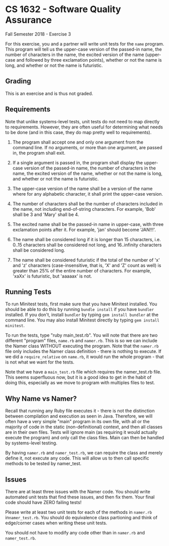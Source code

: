 # CS 1632 - Software Quality Assurance
Fall Semester 2018 - Exercise 3

For this exercise, you and a partner will write unit tests for the `name` program.  This program will tell us the upper-case version of the passed-in name, the number of characters in the name, the excited version of the name (upper-case and followed by three exclamation points), whether or not the name is long, and whether or not the name is futuristic.

## Grading

This is an exercise and is thus not graded.

## Requirements

Note that unlike systems-level tests, unit tests do not need to map directly to requirements.  However, they are often useful for determining what needs to be done (and in this case, they do map pretty well to requirements).

1. The program shall accept one and only one argument from the command line.  If no arguments, or more than one argument, are passed in, the program shall exit.

1. If a single argument is passed in, the program shall display the upper-case version of the passed-in name, the number of characters in the name, the excited version of the name, whether or not the name is long, and whether or not the name is futuristic.

1. The upper-case version of the name shall be a version of the name where for any alphabetic character, it shall print the upper-case version.

1. The number of characters shall be the number of characters included in the name, not including end-of-string characters.  For example, 'Bob' shall be 3 and 'Mary' shall be 4.

1. The excited name shall be the passed-in name in upper-case, with three exclamation points after it.  For example, 'jan' should become 'JAN!!!'.

1. The name shall be considered long if it is longer than 15 characters, i.e. 0..15 characters shall be considered not long, and 16..infinity characters shall be considered long.

1. The name shall be considered futuristic if the total of the number of 'x' and 'z' characters (case-insensitive, that is, 'X' and 'Z' count as well) is greater than 25% of the entire number of characters.  For example, 'xaXx' is futuristic, but 'aaaaax' is not.

## Running Tests

To run Minitest tests, first make sure that you have Minitest installed.  You should be able to do this by running `bundle install` if you have `bundler` installed.  If you don't, install `bundler` by typing `gem install bundler` at the command line.  You may also install Minitest directly by typing `gem install minitest`.

To run the tests, type "ruby main_test.rb".  You will note that there are two different "program" files, `name.rb` and `namer.rb`.  This is so we can include the Namer class WITHOUT executing the program.  Note that the `namer.rb` file only includes the Namer class definition - there is nothing to execute.  If we did a `require_relative` on `name.rb`, it would run the whole program - that is not what we want for the tests.

Note that we have a `main_test.rb` file which requires the namer_test.rb file.  This seems superfluous now, but it is a good idea to get in the habit of doing this, especially as we move to program with multiples files to test.

## Why Name vs Namer?

Recall that running any Ruby file executes it - there is not the distinction between compilation and execution as seen in Java.  Therefore, we will often have a very simple "main" program in its own file, with all or the majority of code in the static (non-definitional) context, and then all classes are in their own files.  Tests will ignore main (as requiring it would actually execute the program) and only call the class files.  Main can then be handled by systems-level testing.

By having `namer.rb` and `namer_test.rb`, we can require the class and merely define it, not execute any code.  This will allow us to then call specific methods to be tested by namer_test.

## Issues

There are at least three issues with the Namer code.  You should write automated unit tests that find these issues, and then fix them.  Your final code should have ZERO failing tests!

Please write at least two unit tests for each of the methods in `namer.rb` in`namer_test.rb`.  You should do equivalence class partioning and think of edge/corner cases when writing these unit tests.

You should not have to modify any code other than in `namer.rb` and `namer_test.rb`.
